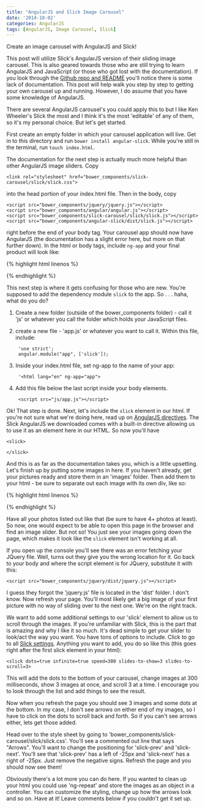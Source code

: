```yaml
---
title: "AngularJS and Slick Image Carousel"
date: '2014-10-02'
categories: AngularJS
tags: [AngularJS, Image Carousel, Slick]
---
```


Create an image carousel with AngularJS and Slick!

This post will utilize Slick's AngularJS version of their sliding image carousel. This is also geared towards those who are still trying to learn AngularJS and JavaScript (or those who got lost with the documentation). If you look through the [Github repo and README](https://github.com/vasyabigi/angular-slick) you'll notice there is some lack of documentation. This post will help walk you step by step to getting your own carousel up and running. However, I do assume that you have some knowledge of AngularJS.

There are several AngularJS carousel's you could apply this to but I like Ken Wheeler's Slick the most and I think it's the most 'editable' of any of them, so it's my personal choice. But let's get started.

First create an empty folder in which your carousel application will live. Get in to this directory and run `bower install angular-slick`. While you're still in the terminal, run `touch index.html`.

The documentation for the next step is actually much more helpful than other AngularJS image sliders. Copy

	<link rel="stylesheet" href="bower_components/slick-carousel/slick/slick.css">

into the head portion of your index.html file. Then in the body, copy

	<script src="bower_components/jquery/jquery.js"></script>
	<script src="bower_components/angular/angular.js"></script>
	<script src="bower_components/slick-carousel/slick/slick.js"></script>
	<script src="bower_components/angular-slick/dist/slick.js"></script>

right before the end of your body tag. Your carousel app should now have AngularJS (the documentation has a slight error here, but more on that further down). In the html or body tags, include `ng-app` and your final product will look like:

{% highlight html linenos %}
<!DOCTYPE html>
<html lang="en" ng-app>
<head>
	<meta charset="UTF-8">
	<title>Slider Practice</title>
	<link rel="stylesheet" href="bower_components/slick-carousel/slick/slick.css">
</head>
<body>
	<script src="bower_components/jquery/jquery.js"></script>
	<script src="bower_components/angular/angular.js"></script>
	<script src="bower_components/slick-carousel/slick/slick.js"></script>
	<script src="bower_components/angular-slick/dist/slick.js"></script>
</body>
</html>
{% endhighlight %}

This next step is where it gets confusing for those who are new. You're supposed to add the dependency module `slick` to the app. So . . . haha, what do you do?

1. Create a new folder (outside of the bower_components folder) - call it 'js' or whatever you call the folder which holds your JavaScript files.
2. create a new file - 'app.js' or whatever you want to call it. Within this file, include:

		'use strict';
		angular.module("app", ['slick']);

3. Inside your index.html file, set ng-app to the name of your app:

		'<html lang="en" ng-app="app">

4. Add this file below the last script inside your body elements.

		<script src="js/app.js"></script>

Ok! That step is done. Next, let's include the `slick` element in our html. If you're not sure what we're doing here, read up on [AngularJS directives](https://docs.angularjs.org/guide/directive). The Slick AngularJS we downloaded comes with a built-in directive allowing us to use it as an element here in our HTML. So now you'll have

	<slick>

	</slick>

And this is as far as the documentation takes you, which is a little upsetting. Let's finish up by putting some images in here. If you haven't already, get your pictures ready and store them in an 'images' folder. Then add them to your html - be sure to separate out each image with its own div, like so:

{% highlight html linenos %}
<!DOCTYPE html>
<html lang="en" ng-app>
<head>
	<meta charset="UTF-8">
	<title>Slider Practice</title>
	<link rel="stylesheet" href="bower_components/slick-carousel/slick/slick.css">
</head>
<body>
	<slick>
	  <div>
	    <img src="img/photo_1.jpg" alt="">
	  </div>
	</slick>
	<script src="bower_components/jquery/jquery.js"></script>
	<script src="bower_components/angular/angular.js"></script>
	<script src="bower_components/slick-carousel/slick/slick.js"></script>
	<script src="bower_components/angular-slick/dist/slick.js"></script>
</body>
</html>
{% endhighlight %}

Have all your photos listed out like that (be sure to have 4+ photos at least). So now, one would expect to be able to open this page in the browser and find an image slider. But not so! You just see your images going down the page, which makes it look like the `slick` element isn't working at all.

If you open up the console you'll see there was an error fetching your JQuery file. Well, turns out they give you the wrong location for it. Go back to your body and where the script element is for JQuery, substitute it with this:

	<script src="bower_components/jquery/dist/jquery.js"></script>

I guess they forgot the 'jquery.js' file is located in the 'dist' folder. I don't know. Now refresh your page. You'll most likely get a big image of your first picture with no way of sliding over to the next one. We're on the right track.

We want to add some additional settings to our 'slick' element to allow us to scroll through the images. If you're unfamiliar with Slick, this is the part that is amazing and why I like it so much. It's dead simple to get your slider to look/act the way you want. You have tons of options to include. Click to go to all [Slick settings](http://kenwheeler.github.io/slick/#settings). Anything you want to add, you do so like this (this goes right after the first slick element in your html):

	<slick dots=true infinite=true speed=300 slides-to-show=3 slides-to-scroll=3>

This will add the dots to the bottom of your carousel, change images at 300 milliseconds, show 3 images at once, and scroll 3 at a time. I encourage you to look through the list and add things to see the result.

Now when you refresh the page you should see 3 images and some dots at the bottom. In my case, I don't see arrows on either end of my images, so I have to click on the dots to scroll back and forth. So if you can't see arrows either, lets get those added.

Head over to the style sheet by going to 'bower_components/slick-carousel/slick/slick.css'. You'll see a commented out line that says "Arrows". You'll want to change the positioning for 'slick-prev' and 'slick-next'. You'll see that 'slick-prev' has a left of -25px and 'slick-next' has a right of -25px. Just remove the negative signs. Refresh the page and you should now see them!

Obviously there's a lot more you can do here. If you wanted to clean up your html you could use 'ng-repeat' and store the images as an object in a controller. You can customize the styling, change up how the arrows look and so on. Have at it! Leave comments below if you couldn't get it set up.
